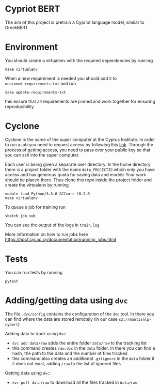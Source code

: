 # Cypriot BERT

The aim of this project is pretrain a Cypriot language model, similar to GreekBERT

# Environment

You should create a virtualenv with the required dependencies by running
```
make virtualenv
```

When a new requirement is needed you should add it to `unpinned_requirements.txt` and run
```
make update-requirements-txt
```
this ensure that all requirements are pinned and work together for ensuring reproducibility

# Cyclone

Cyclone is the name of the super computer at the Cyprus Institute. In order to run a job you need to request access by following
this [link](https://hpcfsupport.atlassian.net/servicedesk/customer/portal/3/create/29). Through the process of getting access,
you need to pass over your public key so that you can ssh into the super computer.

Each user is being given a separate user directory. In the home directory there is a project folder with the name `data_PROJECTID`
which only you have access and has generous quota for saving data and models Your work should be placed there. Thus clone this
repo inside the project folder and create the virtualenv by running
```
module load Python/3.8.6-GCCcore-10.2.0
make virtualenv
```

To queue a job for training run
```
sbatch job.sub
```

You can see the output of the logs in `train.log`

More information on how to run jobs here https://hpcf.cyi.ac.cy/documentation/running_jobs.html

# Tests

You can run tests by running
```
pytest
```

# Adding/getting data using `dvc`
The file `.dvc/config` contains the configuration of the `dvc` tool. In there you can find where the data are stored remotely (in our case `s3://mantisnlp-cybert`)

Adding data to track using `dvc`:

* `dvc add data/raw` adds the entire folder `data/raw` to the tracking list
* this command creates `raw.dvc` in the `data` folder. In there  you can find a hash, the path to the data and the number of files tracked
* this command also creates an additional `.gitignore` in the `data` folder if it does not exist, adding `/raw` to the list of ignored files

Getting data using `dvc`:
* `dvc pull data/raw` to download all the files tracked in `data/raw`
